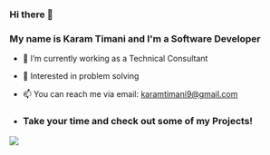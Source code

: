 ### Hi there 👋
### My name is Karam Timani and I'm a Software Developer

- 🔭 I’m currently working as a Technical Consultant
- 🧠 Interested in problem solving
- 📫 You can reach me via email: karamtimani9@gmail.com

- ### Take your time and check out some of my Projects!

[![](https://visitcount.itsvg.in/api?id=KaramTimani&label=Profile%20Views&color=1&icon=0&pretty=true)](https://visitcount.itsvg.in)



